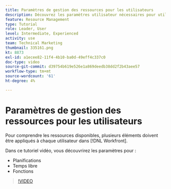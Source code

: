 ```yaml
---
title: Paramètres de gestion des ressources pour les utilisateurs
description: Découvrez les paramètres utilisateur nécessaires pour utiliser correctement les outils de gestion des ressources.
feature: Resource Management
type: Tutorial
role: Leader, User
level: Intermediate, Experienced
activity: use
team: Technical Marketing
thumbnail: 335161.png
kt: 8873
exl-id: a1ecee82-11f4-4b10-ba0d-49eff4c337c0
doc-type: video
source-git-commit: d39754b619e526e1a869deedb38dd2f2b43aee57
workflow-type: tm+mt
source-wordcount: '61'
ht-degree: 4%

---
```


# Paramètres de gestion des ressources pour les utilisateurs

Pour comprendre les ressources disponibles, plusieurs éléments doivent être appliqués à chaque utilisateur dans [!DNL Workfront].

Dans ce tutoriel vidéo, vous découvrirez les paramètres pour :

* Planifications
* Temps libre
* Fonctions

>[!VIDEO](https://video.tv.adobe.com/v/335161/?quality=12)
